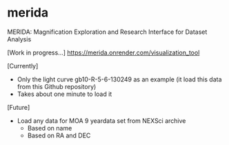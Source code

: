 # merida
MERIDA: Magnification Exploration and Research Interface for Dataset Analysis

[Work in progress...]
https://merida.onrender.com/visualization_tool

[Currently]
* Only the light curve gb10-R-5-6-130249 as an example (it load this data from this Github repository)
* Takes about one minute to load it

[Future]
* Load any data for MOA 9 yeardata set from NEXSci archive
  * Based on name
  * Based on RA and DEC
 
  
